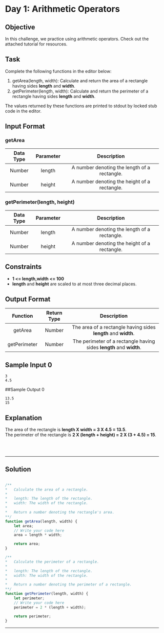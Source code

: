 # Day 1: Arithmetic Operators
## Objective

In this challenge, we practice using arithmetic operators. Check out the attached tutorial for resources.


## Task

Complete the following functions in the editor below:

1. getArea(length, width): Calculate and return the area of a rectangle having sides **length** and **width**.
2. getPerimeter(length, width): Calculate and return the perimeter of a rectangle having sides **length** and **width**.

The values returned by these functions are printed to stdout by locked stub code in the editor.


## Input Format
### getArea
| Data Type | Parameter | Description |
|:---:|:---:|:---:|
| Number | length | A number denoting the length of a rectangle. |
| Number | height | A number denoting the height of a rectangle. |

### getPerimeter(length, height)
| Data Type | Parameter | Description |
|:---:|:---:|:---:|
| Number | length | A number denoting the length of a rectangle. |
| Number | height | A number denoting the height of a rectangle. |


## Constraints
- **1 <= length,width <= 100**
- **length** and **height** are scaled to at most three decimal places.


## Output Format
| Function | Return Type | Description |
|:---:|:---:|:---:|
| getArea | Number | The area of a rectangle having sides **length** and **width**. |
| getPerimeter | Number | The perimeter of a rectangle having sides **length** and **width**. |


## Sample Input 0

```
3
4.5
```


##Sample Output 0

```
13.5
15
```


## Explanation

The area of the rectangle is **length X width = 3 X 4.5 = 13.5**.<br/>
The perimeter of the rectangle is **2 X (length + height) = 2 X (3 + 4.5) = 15**.


<br/>
<br/>

---

## Solution

```javascript

/**
*   Calculate the area of a rectangle.
*
*   length: The length of the rectangle.
*   width: The width of the rectangle.
*   
*	Return a number denoting the rectangle's area.
**/
function getArea(length, width) {
    let area;
    // Write your code here
    area = length * width;

    return area;
}

/**
*   Calculate the perimeter of a rectangle.
*	
*	length: The length of the rectangle.
*   width: The width of the rectangle.
*   
*	Return a number denoting the perimeter of a rectangle.
**/
function getPerimeter(length, width) {
    let perimeter;
    // Write your code here
    perimeter = 2 * (length + width);
    
    return perimeter;
}

```

---
